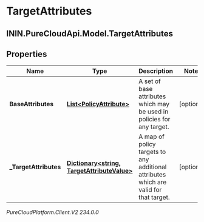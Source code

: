 # TargetAttributes

## ININ.PureCloudApi.Model.TargetAttributes

## Properties

|Name | Type | Description | Notes|
|------------ | ------------- | ------------- | -------------|
| **BaseAttributes** | [**List&lt;PolicyAttribute&gt;**](PolicyAttribute) | A set of base attributes which may be used in policies for any target. | [optional] |
| **_TargetAttributes** | [**Dictionary&lt;string, TargetAttributeValue&gt;**](TargetAttributeValue) | A map of policy targets to any additional attributes which are valid for that target. | [optional] |



_PureCloudPlatform.Client.V2 234.0.0_
